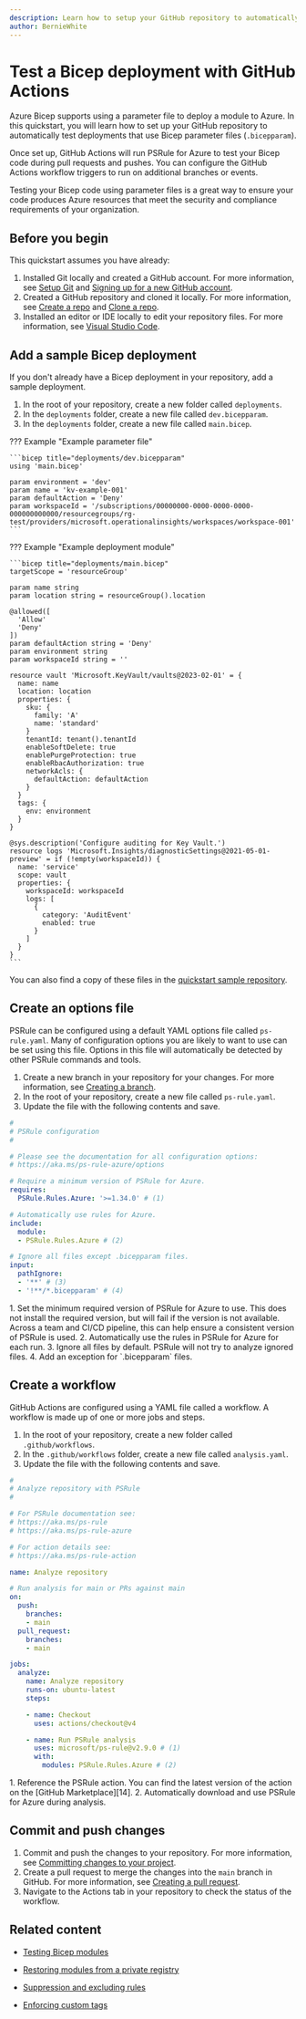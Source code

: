 ```yaml
---
description: Learn how to setup your GitHub repository to automatically test Bicep code (deployments) using Bicep parameter files and PSRule for Azure.
author: BernieWhite
---
```


# Test a Bicep deployment with GitHub Actions

Azure Bicep supports using a parameter file to deploy a module to Azure.
In this quickstart, you will learn how to set up your GitHub repository to automatically test deployments
that use Bicep parameter files (`.bicepparam`).

Once set up, GitHub Actions will run PSRule for Azure to test your Bicep code during pull requests and pushes.
You can configure the GitHub Actions workflow triggers to run on additional branches or events.

Testing your Bicep code using parameter files is a great way to ensure your code produces Azure resources
that meet the security and compliance requirements of your organization.

## Before you begin

This quickstart assumes you have already:

1. Installed Git locally and created a GitHub account.
   For more information, see [Setup Git][1] and [Signing up for a new GitHub account][2].
2. Created a GitHub repository and cloned it locally.
   For more information, see [Create a repo][3] and [Clone a repo][4].
3. Installed an editor or IDE locally to edit your repository files.
   For more information, see [Visual Studio Code][5].

  [1]: https://docs.github.com/get-started/quickstart/set-up-git
  [2]: https://docs.github.com/get-started/signing-up-for-github/signing-up-for-a-new-github-account
  [3]: https://docs.github.com/get-started/quickstart/create-a-repo
  [4]: https://docs.github.com/repositories/creating-and-managing-repositories/cloning-a-repository
  [5]: https://code.visualstudio.com/

## Add a sample Bicep deployment

If you don't already have a Bicep deployment in your repository, add a sample deployment.

1. In the root of your repository, create a new folder called `deployments`.
2. In the `deployments` folder, create a new file called `dev.bicepparam`.
3. In the `deployments` folder, create a new file called `main.bicep`.

??? Example "Example parameter file"

    ```bicep title="deployments/dev.bicepparam"
    using 'main.bicep'

    param environment = 'dev'
    param name = 'kv-example-001'
    param defaultAction = 'Deny'
    param workspaceId = '/subscriptions/00000000-0000-0000-0000-000000000000/resourcegroups/rg-test/providers/microsoft.operationalinsights/workspaces/workspace-001'
    ```

??? Example "Example deployment module"

    ```bicep title="deployments/main.bicep"
    targetScope = 'resourceGroup'

    param name string
    param location string = resourceGroup().location

    @allowed([
      'Allow'
      'Deny'
    ])
    param defaultAction string = 'Deny'
    param environment string
    param workspaceId string = ''

    resource vault 'Microsoft.KeyVault/vaults@2023-02-01' = {
      name: name
      location: location
      properties: {
        sku: {
          family: 'A'
          name: 'standard'
        }
        tenantId: tenant().tenantId
        enableSoftDelete: true
        enablePurgeProtection: true
        enableRbacAuthorization: true
        networkAcls: {
          defaultAction: defaultAction
        }
      }
      tags: {
        env: environment
      }
    }

    @sys.description('Configure auditing for Key Vault.')
    resource logs 'Microsoft.Insights/diagnosticSettings@2021-05-01-preview' = if (!empty(workspaceId)) {
      name: 'service'
      scope: vault
      properties: {
        workspaceId: workspaceId
        logs: [
          {
            category: 'AuditEvent'
            enabled: true
          }
        ]
      }
    }
    ```

You can also find a copy of these files in the [quickstart sample repository][6].

  [6]: https://github.com/Azure/PSRule.Rules.Azure-quickstart/tree/main/deployments/contoso/landing-zones/subscription-1/rg-app-001

## Create an options file

PSRule can be configured using a default YAML options file called `ps-rule.yaml`.
Many of configuration options you are likely to want to use can be set using this file.
Options in this file will automatically be detected by other PSRule commands and tools.

1. Create a new branch in your repository for your changes.
   For more information, see [Creating a branch][7].
2. In the root of your repository, create a new file called `ps-rule.yaml`.
3. Update the file with the following contents and save.

```yaml title="ps-rule.yaml"
#
# PSRule configuration
#

# Please see the documentation for all configuration options:
# https://aka.ms/ps-rule-azure/options

# Require a minimum version of PSRule for Azure.
requires:
  PSRule.Rules.Azure: '>=1.34.0' # (1)

# Automatically use rules for Azure.
include:
  module:
  - PSRule.Rules.Azure # (2)

# Ignore all files except .bicepparam files.
input:
  pathIgnore:
  - '**' # (3)
  - '!**/*.bicepparam' # (4)
```

<div class="result" markdown>
1.  Set the minimum required version of PSRule for Azure to use.
    This does not install the required version, but will fail if the version is not available.
    Across a team and CI/CD pipeline, this can help ensure a consistent version of PSRule is used.
2.  Automatically use the rules in PSRule for Azure for each run.
3.  Ignore all files by default.
    PSRule will not try to analyze ignored files.
4.  Add an exception for `.bicepparam` files.

</div>

  [7]: https://code.visualstudio.com/docs/sourcecontrol/overview#_branches-and-tags

## Create a workflow

GitHub Actions are configured using a YAML file called a workflow.
A workflow is made up of one or more jobs and steps.

1. In the root of your repository, create a new folder called `.github/workflows`.
2. In the `.github/workflows` folder, create a new file called `analysis.yaml`.
3. Update the file with the following contents and save.

```yaml title="GitHub Actions workflow"
#
# Analyze repository with PSRule
#

# For PSRule documentation see:
# https://aka.ms/ps-rule
# https://aka.ms/ps-rule-azure

# For action details see:
# https://aka.ms/ps-rule-action

name: Analyze repository

# Run analysis for main or PRs against main
on:
  push:
    branches:
    - main
  pull_request:
    branches:
    - main

jobs:
  analyze:
    name: Analyze repository
    runs-on: ubuntu-latest
    steps:

    - name: Checkout
      uses: actions/checkout@v4

    - name: Run PSRule analysis
      uses: microsoft/ps-rule@v2.9.0 # (1)
      with:
        modules: PSRule.Rules.Azure # (2)
```

<div class="result" markdown>
1.  Reference the PSRule action.
    You can find the latest version of the action on the [GitHub Marketplace][14].
2.  Automatically download and use PSRule for Azure during analysis.

</div>

  [14]: https://github.com/marketplace/actions/psrule

## Commit and push changes

1. Commit and push the changes to your repository.
   For more information, see [Committing changes to your project][8].
2. Create a pull request to merge the changes into the `main` branch in GitHub.
   For more information, see [Creating a pull request][9].
3. Navigate to the Actions tab in your repository to check the status of the workflow.

  [8]: https://code.visualstudio.com/docs/sourcecontrol/overview#_commit
  [9]: https://docs.github.com/pull-requests/collaborating-with-pull-requests/proposing-changes-to-your-work-with-pull-requests/creating-a-pull-request

## Related content

- [Testing Bicep modules][10]
- [Restoring modules from a private registry][11]
- [Suppression and excluding rules][12]
- [Enforcing custom tags][13]

  [10]: ../using-bicep.md#testing-bicep-modules
  [11]: ../using-bicep.md#restoring-modules-from-a-private-registry
  [12]: ../concepts/suppression.md
  [13]: ../customization/enforce-custom-tags.md
